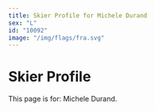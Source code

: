 ```yaml
---
title: Skier Profile for Michele Durand
sex: "L"
id: "10092"
image: "/img/flags/fra.svg" 
---
```


# Skier Profile

This page is for: Michele Durand.
    